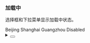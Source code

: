 ### 加载中

选择框和下拉菜单显示加载中状态。

<div class="cell-demo vp-raw">
  <yc-select
    :style="{ width: '320px' }"
    placeholder="Please select ..."
    loading>
    <yc-option>Beijing</yc-option>
    <yc-option>Shanghai</yc-option>
    <yc-option>Guangzhou</yc-option>
    <yc-option disabled>Disabled</yc-option>
  </yc-select>
</div>

<details>
<summary>
 <button class="code-btn"  >
    <icon-code />
 </button>
</summary>

```vue
<template>
  <yc-select
    :style="{ width: '320px' }"
    placeholder="Please select ..."
    loading>
    <yc-option>Beijing</yc-option>
    <yc-option>Shanghai</yc-option>
    <yc-option>Guangzhou</yc-option>
    <yc-option disabled>Disabled</yc-option>
  </yc-select>
</template>
```

</details>
